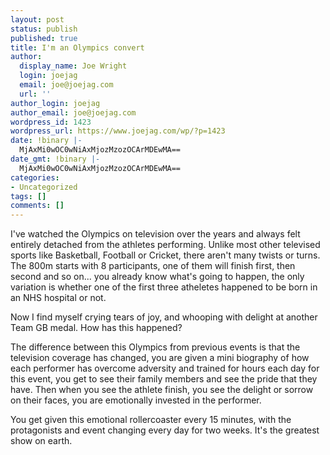 ```yaml
---
layout: post
status: publish
published: true
title: I'm an Olympics convert
author:
  display_name: Joe Wright
  login: joejag
  email: joe@joejag.com
  url: ''
author_login: joejag
author_email: joe@joejag.com
wordpress_id: 1423
wordpress_url: https://www.joejag.com/wp/?p=1423
date: !binary |-
  MjAxMi0wOC0wNiAxMjozMzozOCArMDEwMA==
date_gmt: !binary |-
  MjAxMi0wOC0wNiAxMjozMzozOCArMDEwMA==
categories:
- Uncategorized
tags: []
comments: []
---
```

<p>I've watched the Olympics on television over the years and always felt entirely detached from the athletes performing.  Unlike most other televised sports like Basketball, Football or Cricket, there aren't many twists or turns.  The 800m starts with 8 participants, one of them will finish first, then second and so on... you already know what's going to happen, the only variation is whether one of the first three atheletes happened to be born in an NHS hospital or not.</p>
<p>Now I find myself crying tears of joy, and whooping with delight at another Team GB medal.  How has this happened? </p>
<p>The difference between this Olympics from previous events is that the television coverage has changed, you are given a mini biography of how each performer has overcome adversity and trained for hours each day for this event, you get to see their family members and see the pride that they have.  Then when you see the athlete finish, you see the delight or sorrow on their faces, you are emotionally invested in the performer.</p>
<p>You get given this emotional rollercoaster every 15 minutes, with the protagonists and event changing every day for two weeks.  It's the greatest show on earth.</p>
